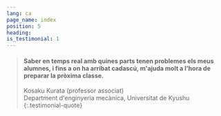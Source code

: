 ```yaml
---
lang: ca
page_name: index
position: 5
heading:
is_testimonial: 1
---
```


> #### Saber en temps real amb quines parts tenen problemes els meus alumnes, i fins a on ha arribat cadascú, m'ajuda molt a l'hora de preparar la pròxima classe.
> Kosaku Kurata (professor associat)<br>
> Department d'enginyeria mecànica, Universitat de Kyushu
{:.testimonial-quote}

